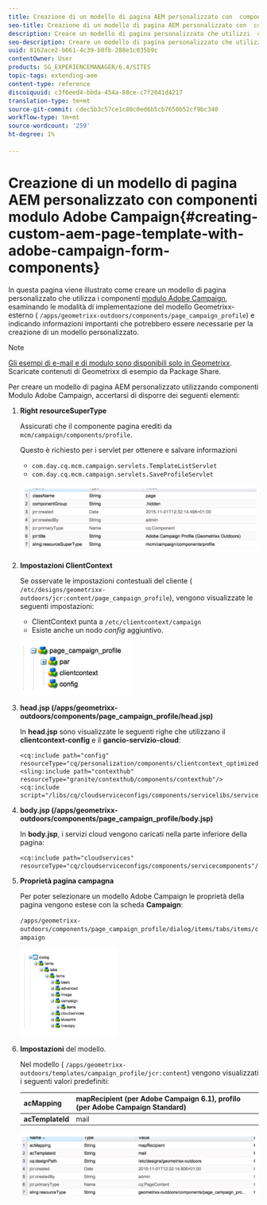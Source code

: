 ```yaml
---
title: Creazione di un modello di pagina AEM personalizzato con  componenti modulo Adobe Campaign
seo-title: Creazione di un modello di pagina AEM personalizzato con  componenti modulo Adobe Campaign
description: Creare un modello di pagina personalizzato che utilizzi  componenti Modulo Adobe Campaign
seo-description: Creare un modello di pagina personalizzato che utilizzi  componenti Modulo Adobe Campaign
uuid: 8162ace2-b661-4c39-b0fb-288e1c035b9c
contentOwner: User
products: SG_EXPERIENCEMANAGER/6.4/SITES
topic-tags: extending-aem
content-type: reference
discoiquuid: c3f6eed4-bbda-454a-88ce-c7f2041d4217
translation-type: tm+mt
source-git-commit: cdec5b3c57ce1c80c0ed6b5cb7650b52cf9bc340
workflow-type: tm+mt
source-wordcount: '259'
ht-degree: 1%

---
```



# Creazione di un modello di pagina AEM personalizzato con  componenti modulo Adobe Campaign{#creating-custom-aem-page-template-with-adobe-campaign-form-components}

In questa pagina viene illustrato come creare un modello di pagina personalizzato che utilizza i componenti [ modulo Adobe Campaign](/help/sites-authoring/adobe-campaign-components.md), esaminando le modalità di implementazione del modello Geometrixx-esterno ( `/apps/geometrixx-outdoors/components/page_campaign_profile`) e indicando informazioni importanti che potrebbero essere necessarie per la creazione di un modello personalizzato.

>[!NOTE]
>
>[Gli esempi di e-mail e di modulo sono disponibili solo in Geometrixx](/help/sites-developing/we-retail.md). Scaricate contenuti di Geometrixx di esempio da Package Share.

Per creare un modello di pagina AEM personalizzato utilizzando  componenti Modulo Adobe Campaign, accertarsi di disporre dei seguenti elementi:

1. **Right resourceSuperType**

   Assicurati che il componente pagina erediti da `mcm/campaign/components/profile`.

   Questo è richiesto per i servlet per ottenere e salvare informazioni

   * `com.day.cq.mcm.campaign.servlets.TemplateListServlet`
   * `com.day.cq.mcm.campaign.servlets.SaveProfileServlet`

   ![chlimage_1-201](assets/chlimage_1-201.png)

1. **Impostazioni ClientContext**

   Se osservate le impostazioni contestuali del cliente ( `/etc/designs/geometrixx-outdoors/jcr:content/page_campaign_profile`), vengono visualizzate le seguenti impostazioni:

   * ClientContext punta a `/etc/clientcontext/campaign`
   * Esiste anche un nodo *config* aggiuntivo.

   ![chlimage_1-202](assets/chlimage_1-202.png)

1. **head.jsp (/apps/geometrixx-outdoors/components/page_campaign_profile/head.jsp)**

   In **head.jsp** sono visualizzate le seguenti righe che utilizzano il **clientcontext-config** e il **gancio-servizio-cloud**:

   ```
   <cq:include path="config" resourceType="cq/personalization/components/clientcontext_optimized/config"/>
   <sling:include path="contexthub" resourceType="granite/contexthub/components/contexthub"/>
   <cq:include script="/libs/cq/cloudserviceconfigs/components/servicelibs/servicelibs.jsp"/>
   ```

1. **body.jsp (/apps/geometrixx-outdoors/components/page_campaign_profile/body.jsp)**

   In **body.jsp**, i servizi cloud vengono caricati nella parte inferiore della pagina:

   ```
   <cq:include path="cloudservices" resourceType="cq/cloudserviceconfigs/components/servicecomponents"/>
   ```

1. **Proprietà pagina campagna**

   Per poter selezionare un modello Adobe Campaign  le proprietà della pagina vengono estese con la scheda **Campaign**:

   `/apps/geometrixx-outdoors/components/page_campaign_profile/dialog/items/tabs/items/campaign`

   ![chlimage_1-203](assets/chlimage_1-203.png)

1. **Impostazioni** del modello.

   Nel modello ( `/apps/geometrixx-outdoors/templates/campaign_profile/jcr:content`) vengono visualizzati i seguenti valori predefiniti:

   | **acMapping** | mapRecipient (per  Adobe Campaign 6.1), profilo (per  Adobe Campaign Standard) |
   |---|---|
   | **acTemplateId** | mail |

   ![chlimage_1-204](assets/chlimage_1-204.png)

